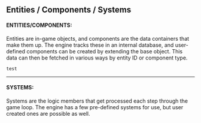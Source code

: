 ## Entities / Components / Systems

#### ENTITIES/COMPONENTS:

Entities are in-game objects, and components are the data containers that make them up.  The engine tracks these in an internal database, and user-defined components can be created by extending the base object.  This data can then be fetched in various ways by entity ID or component type.

```
test
```

-----

#### SYSTEMS:

Systems are the logic members that get processed each step through the game loop.  The engine has a few pre-defined systems for use, but user created ones are possible as well.

